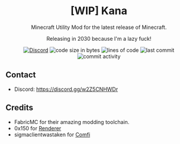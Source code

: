 <h1 align="center">[WIP] Kana</h1>

<p align="center">Minecraft Utility Mod for the latest release of Minecraft.</p>
<p align="center">Releasing in 2030 because I'm a lazy fuck!</p>

<div align="center">
    <a href="https://discord.gg/tdEnkMEejh"><img src="https://img.shields.io/discord/920967969411051530?logo=discord" alt="Discord"></a>
    <img src="https://img.shields.io/github/languages/code-size/Cypphi/kana-client" alt="code size in bytes"/>
    <img src="https://tokei.rs/b1/github/Cypphi/kana-client" alt="lines of code"/>
    <img src="https://img.shields.io/github/last-commit/Cypphi/kana-client" alt="last commit"/>
    <img src="https://img.shields.io/github/commit-activity/w/Cypphi/kana-client" alt="commit activity"/>
</div>

## Contact
- Discord: https://discord.gg/w2Z5CNHWDr

## Credits
- FabricMC for their amazing modding toolchain.
- 0x150 for [Renderer](https://github.com/0x3C50/Renderer)
- sigmaclientwastaken for [Comfi](https://github.com/sigmaclientwastaken/comfi-client)
